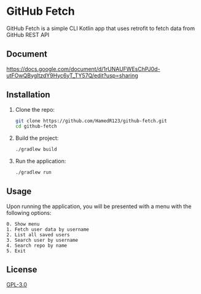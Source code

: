 # GitHub Fetch

GitHub Fetch is a simple CLI Kotlin app that uses retrofit to fetch data from GitHub REST API

## Document

https://docs.google.com/document/d/1rUNAUFWEsChPJ0d-utFOwQBygltzdY9Hyc6yT_TY57Q/edit?usp=sharing

## Installation

1. Clone the repo:
   ```bash
   git clone https://github.com/HamedR123/github-fetch.git
   cd github-fetch
   ```

2. Build the project:
   ```bash
   ./gradlew build
   ```
   
3. Run the application:
   ```bash
   ./gradlew run
   ```
   
## Usage

Upon running the application, you will be presented with a menu with the following options:

```
0. Show menu
1. Fetch user data by username
2. List all saved users
3. Search user by username
4. Search repo by name
5. Exit
```

## License

[GPL-3.0](https://choosealicense.com/licenses/gpl-3.0/)
